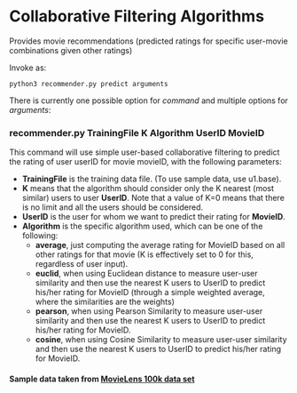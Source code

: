 # Collaborative Filtering Algorithms
Provides movie recommendations (predicted ratings for specific user-movie combinations given other ratings)

Invoke as:

```
python3 recommender.py predict arguments
```

There is currently one possible option for _command_ and multiple options for _arguments_:

### recommender.py TrainingFile K Algorithm UserID MovieID  
This command will use simple user-based collaborative filtering to predict the rating of user userID for movie movieID, with the following parameters:

* **TrainingFile** is the training data file. (To use sample data, use u1.base).
* **K** means that the algorithm should consider only the K nearest (most similar) users to user **UserID**. Note that a value of K=0 means that there is no limit and all the users should be considered.  
* **UserID** is the user for whom we want to predict their rating for **MovieID**.
* **Algorithm** is the specific algorithm used, which can be one of the following:  
	* **average**, just computing the average rating for MovieID based on all other ratings for that movie (K is effectively set to 0 for this, regardless of user input).
	* **euclid**, when using Euclidean distance to measure user-user similarity and then use the nearest K users to UserID to predict his/her rating for MovieID (through a simple weighted average, where the similarities are the weights)  
	* **pearson**, when using Pearson Similarity to measure user-user similarity and then use the nearest K users to UserID to predict his/her rating for MovieID.
	* **cosine**, when using Cosine Similarity to measure user-user similarity and then use the nearest K users to UserID to predict his/her rating for MovieID.

#### Sample data taken from [MovieLens 100k data set](https://grouplens.org/datasets/movielens/)